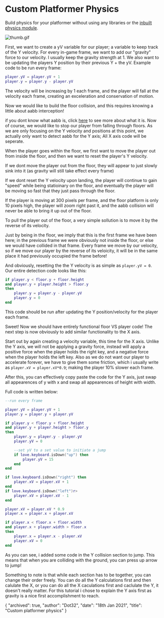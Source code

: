 # Custom Platformer Physics

Build physics for your platformer without using any libraries
or the [inbuilt physics module](https://love2d.org/wiki/love.physics).

![thumb.gif](/tutorials/thumb.gif)

First, we want to create a yV variable for our player; a variable to keep track of the Y velocity. For every in-game frame, we want to add our "gravity" force to our velocity. I usually keep the gravity strength at 1. We also want to be updating the players Y position by their previous Y + the yV.
Example code to be run every frame:

```lua
player.yV = player.yV + 1
player.y = player.y - player.yV
```

The velocity will be increasing by 1 each frame, and the player will fall at the velocity each frame, creating an exceleration and conservation of motion.

Now we would like to build the floor collision, and this requires knowing a little about aabb interception!

if you dont know what aabb is, click [here](https://dot32.netlify.app/tutorials/custom-platformer-physics/aabb) to see more about what it is. Now of course, we would like to stop our player from falling through floors. As we are only focusing on the Y velocity and positions at this point, we actually only want to detect aabb for the Y axis; All X axis code will be seperate.

When the player goes within the floor, we first want to move the player out from inside the floor, and then we want to reset the player's Y velocity.

If we dont move the player out from the floor, they will appear to just slowly sink into it (as gravity will still take effect every frame)

If we dont reset the Y velocity upon landing, the player will continue to gain "speed" while being statioinary on the floor, and eventually the player will be moving so fast that they just pass through the floor.

If the player is moving at 300 pixels per frame, and the floor platform is only 10 pixels high, the player will zoom right past it, and the aabb collision will never be able to bring it up out of the floor.

To pull the player out of the floor, a very simple sollution is to move it by the reverse of its velocity.

Just by being in the floor, we imply that this is the first frame we have been here; in the previous frame we were obviously not inside the floor, or else we would have collided in that frame. Every frame we move by our velocity, so if we move our player by the reverse of its veloicity, it will be in the same place it had previously occupied the frame before!

And obviously, resetting the the Y velocity is as simple as `player.yV = 0`.
Our entire detection code looks like this:

```lua
if player.y < floor.y + floor.height
and player.y + player.height > floor.y
then
	player.y = player.y - player.yV
	player.y = 0
end
```

This code should be run after updating the Y position/velocity for the player each frame.

Sweet! Now we should have entirely functional floor VS player code! The next step is now obviously to add similar functionality to the X axis.

Start out by again creating a velocity variable, this time for the X axis. Unlike the Y axis, we will not be applying a gravity force, instead will apply a positive force when the player holds the right key, and a negative force when the player holds the left key. Also as we do not want our player to accelerate forever, we have to give them some friction, which i usually write as
`player.xV = player.xV*0.9`; making the player 10% slower each frame.


After this, you can effectively copy paste the code for the Y axis, just swap all appearences of y with x and swap all appearences of height with width.

Full code is written below:

```lua
--run every frame

player.yV = player.yV + 1
player.y = player.y + player.yV

if player.y < floor.y + floor.height
and player.y + player.height > floor.y
then
	player.y = player.y - player.yV
	player.yV = 0

	--set yV to a set value to initiate a jump
	if love.keyboard.isDown("up") then
	 	player.yV = 15
	end
end

if love.keyboard.isDown("right") then
	player.xV = player.xV + 1
end
if love.keyboard.isDown("left")r>
	player.xV = player.xV - 1
end

player.xV = player.xV * 0.9
player.x = player.x + player.xV

if player.x < floor.x + floor.width
and player.x + player.width > floor.x
then
	player.x = player.x - player.xV
	player.xV = 0
end
```

As you can see, i added some code in the Y collision section to jump. This means that when you are colliding with the ground, you can press up arrow to jump!

Something to note is that while each section has to be together, you can change their order freely. You can do all the Y calculations first and then calulate the X, or you can do all the X caculations first and caclulate the Y, it doesn't really matter. For this tutorial i chose to explain the Y axis first as gravity is a nice first accomplishment to reach.

<div id="json">
	{
		"archived": true,
		"author": "Dot32",
		"date": "18th Jan 2021",
		"title": "Custom platformer physics"
	}
</div>